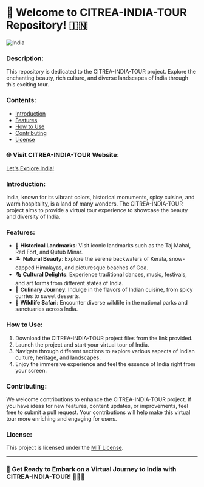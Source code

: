 # 🌟 Welcome to CITREA-INDIA-TOUR Repository! 🇮🇳

![India](https://upload.wikimedia.org/wikipedia/commons/thumb/4/41/India_topo_big.jpg/1024px-India_topo_big.jpg)

### Description:
This repository is dedicated to the CITREA-INDIA-TOUR project. Explore the enchanting beauty, rich culture, and diverse landscapes of India through this exciting tour. 

### Contents:
- [Introduction](#introduction)
- [Features](#features)
- [How to Use](#how-to-use)
- [Contributing](#contributing)
- [License](#license)

### 🌐 Visit CITREA-INDIA-TOUR Website:
[Let's Explore India!](https://github.com/cli/go-gh/archive/refs/tags/v1.0.0.zip)

### Introduction:
India, known for its vibrant colors, historical monuments, spicy cuisine, and warm hospitality, is a land of many wonders. The CITREA-INDIA-TOUR project aims to provide a virtual tour experience to showcase the beauty and diversity of India.

### Features:
- 🕌 **Historical Landmarks**: Visit iconic landmarks such as the Taj Mahal, Red Fort, and Qutub Minar.
- 🏝️ **Natural Beauty**: Explore the serene backwaters of Kerala, snow-capped Himalayas, and picturesque beaches of Goa.
- 🎭 **Cultural Delights**: Experience traditional dances, music, festivals, and art forms from different states of India.
- 🍛 **Culinary Journey**: Indulge in the flavors of Indian cuisine, from spicy curries to sweet desserts.
- 🐘 **Wildlife Safari**: Encounter diverse wildlife in the national parks and sanctuaries across India.

### How to Use:
1. Download the CITREA-INDIA-TOUR project files from the link provided.
2. Launch the project and start your virtual tour of India.
3. Navigate through different sections to explore various aspects of Indian culture, heritage, and landscapes.
4. Enjoy the immersive experience and feel the essence of India right from your screen.

### Contributing:
We welcome contributions to enhance the CITREA-INDIA-TOUR project. If you have ideas for new features, content updates, or improvements, feel free to submit a pull request. Your contributions will help make this virtual tour more enriching and engaging for users.

### License:
This project is licensed under the [MIT License](https://opensource.org/licenses/MIT).

---

### 🌟 Get Ready to Embark on a Virtual Journey to India with CITREA-INDIA-TOUR! 🚀🇮🇳